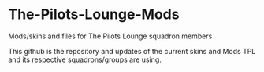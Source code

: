 # The-Pilots-Lounge-Mods
Mods/skins and files for The Pilots Lounge squadron members


This github is the repository and updates of the current skins and Mods TPL and its respective squadrons/groups are using. 

